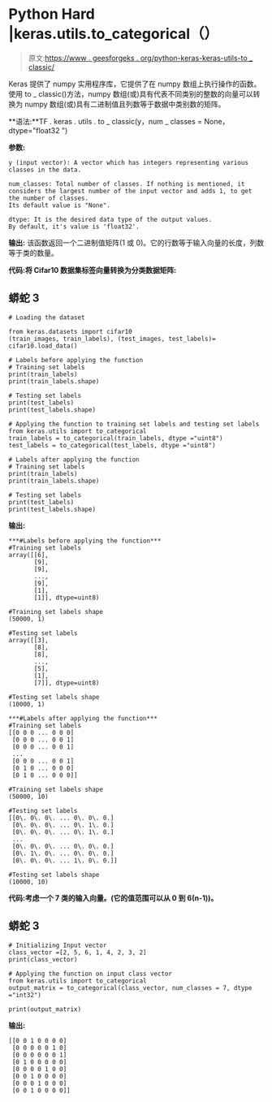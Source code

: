 # Python Hard |keras.utils.to_categorical（）

> 原文:[https://www . geesforgeks . org/python-keras-keras-utils-to _ classic/](https://www.geeksforgeeks.org/python-keras-keras-utils-to_categorical/)

Keras 提供了 numpy 实用程序库，它提供了在 numpy 数组上执行操作的函数。使用 to _ classic()方法，numpy 数组(或)具有代表不同类别的整数的向量可以转换为 numpy 数组(或)具有二进制值且列数等于数据中类别数的矩阵。

**语法:**TF . keras . utils . to _ classic(y，num _ classes = None，dtype="float32 ")

**参数:**

```
y (input vector): A vector which has integers representing various classes in the data.

num_classes: Total number of classes. If nothing is mentioned, it considers the largest number of the input vector and adds 1, to get the number of classes.
Its default value is "None".

dtype: It is the desired data type of the output values. 
By default, it's value is 'float32'.
```

**输出:**
该函数返回一个二进制值矩阵(1 或 0)。它的行数等于输入向量的长度，列数等于类的数量。

**代码:将 Cifar10 数据集标签向量转换为分类数据矩阵:**

## 蟒蛇 3

```
# Loading the dataset

from keras.datasets import cifar10
(train_images, train_labels), (test_images, test_labels)= cifar10.load_data()

# Labels before applying the function
# Training set labels
print(train_labels)
print(train_labels.shape)

# Testing set labels
print(test_labels)
print(test_labels.shape)

# Applying the function to training set labels and testing set labels
from keras.utils import to_categorical
train_labels = to_categorical(train_labels, dtype ="uint8")
test_labels = to_categorical(test_labels, dtype ="uint8")

# Labels after applying the function
# Training set labels
print(train_labels)
print(train_labels.shape)

# Testing set labels
print(test_labels)
print(test_labels.shape)
```

**输出:**

```
***#Labels before applying the function***
#Training set labels
array([[6],
       [9],
       [9],
       ...,
       [9],
       [1],
       [1]], dtype=uint8)

#Training set labels shape
(50000, 1)

#Testing set labels
array([[3],
       [8],
       [8],
       ...,
       [5],
       [1],
       [7]], dtype=uint8)

#Testing set labels shape
(10000, 1)

***#Labels after applying the function***
#Training set labels
[[0 0 0 ... 0 0 0]
 [0 0 0 ... 0 0 1]
 [0 0 0 ... 0 0 1]
 ...
 [0 0 0 ... 0 0 1]
 [0 1 0 ... 0 0 0]
 [0 1 0 ... 0 0 0]]

#Training set labels shape
(50000, 10)

#Testing set labels
[[0\. 0\. 0\. ... 0\. 0\. 0.]
 [0\. 0\. 0\. ... 0\. 1\. 0.]
 [0\. 0\. 0\. ... 0\. 1\. 0.]
 ...
 [0\. 0\. 0\. ... 0\. 0\. 0.]
 [0\. 1\. 0\. ... 0\. 0\. 0.]
 [0\. 0\. 0\. ... 1\. 0\. 0.]]

#Testing set labels shape
(10000, 10)
```

**代码:考虑一个 7 类的输入向量。(它的值范围可以从 0 到 6(n-1))。**

## 蟒蛇 3

```
# Initializing Input vector
class_vector =[2, 5, 6, 1, 4, 2, 3, 2]
print(class_vector)

# Applying the function on input class vector
from keras.utils import to_categorical
output_matrix = to_categorical(class_vector, num_classes = 7, dtype ="int32")

print(output_matrix)
```

**输出:**

```
[[0 0 1 0 0 0 0]
 [0 0 0 0 0 1 0]
 [0 0 0 0 0 0 1]
 [0 1 0 0 0 0 0]
 [0 0 0 0 1 0 0]
 [0 0 1 0 0 0 0]
 [0 0 0 1 0 0 0]
 [0 0 1 0 0 0 0]]
```